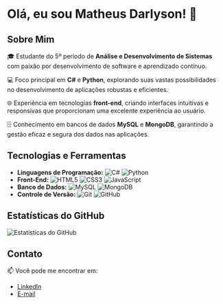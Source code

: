 # Olá, eu sou Matheus Darlyson! 👋

## Sobre Mim

🎓 Estudante do 5º período de **Análise e Desenvolvimento de Sistemas** com paixão por desenvolvimento de software e aprendizado contínuo.

💻 Foco principal em **C#** e **Python**, explorando suas vastas possibilidades no desenvolvimento de aplicações robustas e eficientes.

🌐 Experiência em tecnologias **front-end**, criando interfaces intuitivas e responsivas que proporcionam uma excelente experiência ao usuário.

🗄️ Conhecimento em bancos de dados **MySQL** e **MongoDB**, garantindo a gestão eficaz e segura dos dados nas aplicações.

## Tecnologias e Ferramentas

- **Linguagens de Programação:** ![C#](https://img.shields.io/badge/-C%23-239120?style=flat-square&logo=c-sharp&logoColor=white) ![Python](https://img.shields.io/badge/-Python-3776AB?style=flat-square&logo=python&logoColor=white)
- **Front-End:** ![HTML5](https://img.shields.io/badge/-HTML5-E34F26?style=flat-square&logo=html5&logoColor=white) ![CSS3](https://img.shields.io/badge/-CSS3-1572B6?style=flat-square&logo=css3&logoColor=white) ![JavaScript](https://img.shields.io/badge/-JavaScript-F7DF1E?style=flat-square&logo=javascript&logoColor=black)
- **Banco de Dados:** ![MySQL](https://img.shields.io/badge/-MySQL-4479A1?style=flat-square&logo=mysql&logoColor=white) ![MongoDB](https://img.shields.io/badge/-MongoDB-47A248?style=flat-square&logo=mongodb&logoColor=white)
- **Controle de Versão:** ![Git](https://img.shields.io/badge/-Git-F05032?style=flat-square&logo=git&logoColor=white) ![GitHub](https://img.shields.io/badge/-GitHub-181717?style=flat-square&logo=github&logoColor=white)


## Estatísticas do GitHub

![Estatísticas do GitHub](https://github-readme-stats.vercel.app/api?username=MatheusDarlyson&show_icons=true&theme=dracula)

## Contato

📫 Você pode me encontrar em:

- [LinkedIn](https://www.linkedin.com/in/matheus-darlyson-/)
- [E-mail](mailto:matheussdarlyson@gmail.com)


